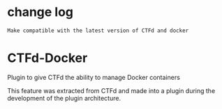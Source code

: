 # change log
	Make compatible with the latest version of CTFd and docker

# CTFd-Docker
Plugin to give CTFd the ability to manage Docker containers

This feature was extracted from CTFd and made into a plugin during the development of the plugin architecture. 
